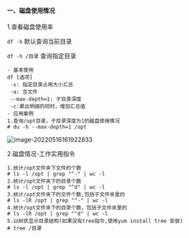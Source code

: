 #### 一、磁盘使用情况                             

1.查看磁盘使用率

`df -h` 默认查询当前目录

`df -h /目录` 查询指定目录

```
- 基本使用
df [选项]
 -s: 指定目录占用大小汇总
 -a: 含文件
 --max-depth=1: 子目录深度
 -c:累出明细的同时，增加汇总值
- 应用案例
1.查询/opt目录，子目录深度为1的磁盘使用情况
# du -h --max-depth=1 /opt
```

![image-20220516161922833](C:\Users\lzh\AppData\Roaming\Typora\typora-user-images\image-20220516161922833.png)

2.磁盘情况-工作实用指令

```
1.统计/opt文件夹下文件的个数
# ls -l /opt | grep "^-" | wc -l
2.统计/opt文件夹下的目录个数
# ls -l /opt | grep "^d" | wc -l
3.统计/opt文件夹下的文件个数,包括子文件夹里的
# ls -lR /opt | grep "^-" | wc -l
4.统计/opt文件夹下的目录个数，包括子文件夹里的
# ls -lR /opt | grep "^d" | wc -l
5.以树状显示目录结构(如果没有tree指令,使用yum install tree 安装)
# tree /目录
```




